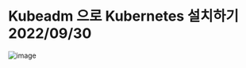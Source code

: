 # Kubeadm 으로 Kubernetes 설치하기 2022/09/30


![image](https://user-images.githubusercontent.com/90598260/194261766-44b13967-ad67-491e-89a8-256073605b79.png)
